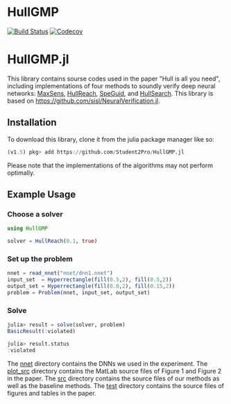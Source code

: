 # HullGMP

[![Build Status](https://travis-ci.com/Student2Pro/HullGMP.jl.svg?branch=master)](https://travis-ci.com/Student2Pro/HullGMP.jl)
[![Codecov](https://codecov.io/gh/Student2Pro/HullGMP.jl/branch/master/graph/badge.svg)](https://codecov.io/gh/Student2Pro/HullGMP.jl)

# HullGMP.jl

This library contains sourse codes used in the paper "Hull is all you need", including implementations of four methods to soundly verify deep neural networks: [MaxSens](https://github.com/Student2Pro/HullGMP.jl/blob/master/src/maxSens.jl),
[HullReach](https://github.com/Student2Pro/HullGMP.jl/blob/master/src/hullReach.jl), 
[SpeGuid](https://github.com/Student2Pro/HullGMP.jl/blob/master/src/speGuid.jl), 
and [HullSearch](https://github.com/Student2Pro/HullGMP.jl/blob/master/src/hullSearch.jl).
This library is based on https://github.com/sisl/NeuralVerification.jl.

## Installation
To download this library, clone it from the julia package manager like so:
```julia
(v1.5) pkg> add https://github.com/Student2Pro/HullGMP.jl
```

Please note that the implementations of the algorithms may not perform optimally.

## Example Usage

### Choose a solver
```julia
using HullGMP

solver = HullReach(0.1, true)
```
### Set up the problem
```julia
nnet = read_nnet("nnet/dnn1.nnet")
input_set  = Hyperrectangle(fill(0.5,2), fill(0.5,2))
output_set = Hyperrectangle(fill(0.0,2), fill(0.15,2))
problem = Problem(nnet, input_set, output_set)
```
### Solve
```julia
julia> result = solve(solver, problem)
BasicResult(:violated)

julia> result.status
:violated
```

The [nnet](https://github.com/Student2Pro/HullGMP.jl/tree/master/nnet) directory contains the DNNs we used in the experiment. The [plot_src](https://github.com/Student2Pro/HullGMP.jl/tree/master/plot_src) directory contains the MatLab source files of Figure 1 and Figure 2 in the paper. The [src](https://github.com/Student2Pro/HullGMP.jl/tree/master/src) directory contains the source files of our methods as well as the baseline methods. The [test](https://github.com/Student2Pro/HullGMP.jl/tree/master/test) directory contains the source files of figures and tables in the paper.
